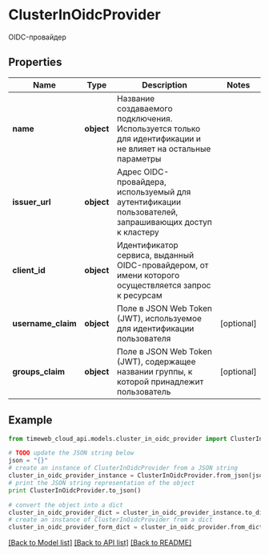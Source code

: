 # ClusterInOidcProvider

OIDC-провайдер

## Properties
Name | Type | Description | Notes
------------ | ------------- | ------------- | -------------
**name** | **object** | Название создаваемого подключения. Используется только для идентификации и не влияет на остальные параметры | 
**issuer_url** | **object** | Адрес OIDC-провайдера, используемый для аутентификации пользователей, запрашивающих доступ к кластеру | 
**client_id** | **object** | Идентификатор сервиса, выданный OIDC-провайдером, от имени которого осуществляется запрос к ресурсам | 
**username_claim** | **object** | Поле в JSON Web Token (JWT), используемое для идентификации пользователя | [optional] 
**groups_claim** | **object** | Поле в JSON Web Token (JWT), содержащее названии группы, к которой принадлежит пользователь | [optional] 

## Example

```python
from timeweb_cloud_api.models.cluster_in_oidc_provider import ClusterInOidcProvider

# TODO update the JSON string below
json = "{}"
# create an instance of ClusterInOidcProvider from a JSON string
cluster_in_oidc_provider_instance = ClusterInOidcProvider.from_json(json)
# print the JSON string representation of the object
print ClusterInOidcProvider.to_json()

# convert the object into a dict
cluster_in_oidc_provider_dict = cluster_in_oidc_provider_instance.to_dict()
# create an instance of ClusterInOidcProvider from a dict
cluster_in_oidc_provider_form_dict = cluster_in_oidc_provider.from_dict(cluster_in_oidc_provider_dict)
```
[[Back to Model list]](../README.md#documentation-for-models) [[Back to API list]](../README.md#documentation-for-api-endpoints) [[Back to README]](../README.md)


